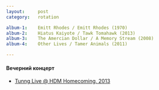 ```yaml
---
layout:     post
category:   rotation

album-1:    Emitt Rhodes / Emitt Rhodes (1970)
album-2:    Hiatus Kaiyote / Tawk Tomahawk (2013)
album-3:    The Amercian Dollar / A Memory Stream (2008)
album-4:    Other Lives / Tamer Animals (2011)

---
```


#### Вечерний концерт
- [Tunng Live @ HDM Homecoming, 2013](https://www.youtube.com/watch?v=gpLUedgsm74)
